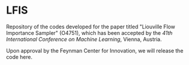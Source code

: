 # LFIS
Repository of the codes developed for the paper titled "Liouville Flow Importance Sampler" (O4751), which has been accepted by the *41th International Conference on Machine Learning*, Vienna, Austria. 



Upon approval by the Feynman Center for Innovation, we will release the code here. 


